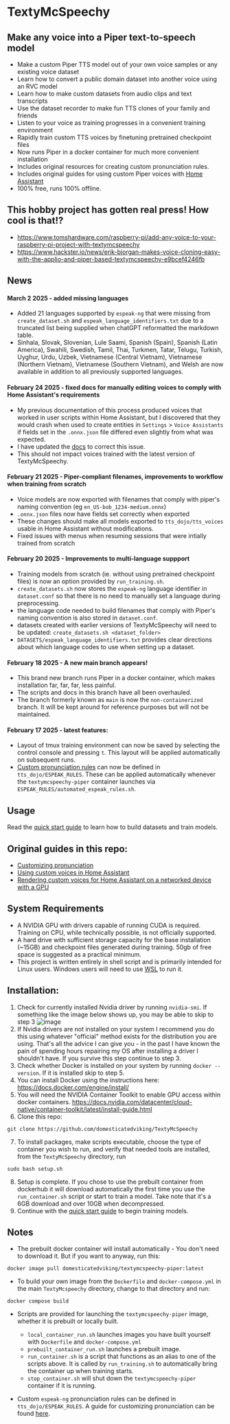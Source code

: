 # TextyMcSpeechy

## Make any voice into a Piper text-to-speech model 
- Make a custom Piper TTS model out of your own voice samples or any existing voice dataset
- Learn how to convert a public domain dataset into another voice using an RVC model
- Learn how to make custom datasets from audio clips and text transcripts
- Use the dataset recorder to make fun TTS clones of your family and friends
- Listen to your voice as training progresses in a convenient training environment 
- Rapidly train custom TTS voices by finetuning pretrained checkpoint files
- Now runs Piper in a docker container for much more convenient installation
- Includes original resources for creating custom pronunciation rules.
- Includes original guides for using custom Piper voices with [Home Assistant](https://www.home-assistant.io/)
- 100% free, runs 100% offline.
  
## This hobby project has gotten real press!  How cool is that!?
- https://www.tomshardware.com/raspberry-pi/add-any-voice-to-your-raspberry-pi-project-with-textymcspeechy
- https://www.hackster.io/news/erik-bjorgan-makes-voice-cloning-easy-with-the-applio-and-piper-based-textymcspeechy-e9bcef4246fb

## News
#### **March 2 2025** - added missing languages
- Added 21 languages supported by `espeak-ng` that were missing from `create_dataset.sh` and `espeak_language_identifiers.txt` due to a truncated list being supplied when chatGPT reformatted the markdown table.
- Sinhala, Slovak, Slovenian, Lule Saami, Spanish (Spain), Spanish (Latin America), Swahili, Swedish, Tamil, Thai, Turkmen, Tatar, Telugu, Turkish, Uyghur, Urdu, Uzbek, Vietnamese (Central Vietnam), Vietnamese (Northern Vietnam), Vietnamese (Southern Vietnam), and Welsh are now available in addition to all previously supported languages.

#### **February 24 2025** - fixed docs for manually editing voices to comply with Home Assistant's requirements
- My previous documentation of this process produced voices that worked in user scripts within Home Assistant, but I discovered that they would crash when used to create entities in `Settings` > `Voice Assistants` if fields set in the `.onnx.json` file differed even slightly from what was expected.
- I have updated the [docs](docs/renaming_and_preparing_custom_piper_voices.md) to correct this issue.
- This should not impact voices trained with the latest version of TextyMcSpeechy.
 
#### **February 21 2025** - Piper-compliant filenames, improvements to workflow when training from scratch
- Voice models are now exported with filenames that comply with piper's naming convention (eg `en_US-bob_1234-medium.onnx`)
- `.onnx.json` files now have fields set correctly when exported
- These changes should make all models exported to `tts_dojo/tts_voices` usable in Home Assistant without modifications.
- Fixed issues with menus when resuming sessions that were intially trained from scratch

#### **February 20 2025** - Improvements to multi-language suppport
- Training models from scratch (ie. without using pretrained checkpoint files) is now an option provided by `run_training.sh`.
- `create_datasets.sh` now stores the `espeak-ng` language identifier in `dataset.conf` so that there is no need to manually set a language during preprocessing.
- the language code needed to build filenames that comply with Piper's naming convention is also stored in `dataset.conf`.
- datasets created with earlier versions of TextyMcSpeechy will need to be updated: `create_datasets.sh <dataset_folder>`
- `DATASETS/espeak_language_identifiers.txt` provides clear directions about which language codes to use when setting up a dataset.  
    
#### **February 18 2025** - A new main branch appears!
   - This brand new branch runs Piper in a docker container, which makes installation far, far, far, less painful.
   - The scripts and docs in this branch have all been overhauled.
   - The branch formerly known as `main` is now the `non-containerized` branch.  It will be kept around for reference purposes but will not be maintained.

#### **February 17 2025** - latest features:
   - Layout of tmux training environment can now be saved by selecting the control console and pressing `t`.  This layout will be applied automatically on subsequent runs.
   - [Custom pronunciation rules]((tts_dojo/ESPEAK_RULES/README_custom_pronunciation.md)) can now be defined in `tts_dojo/ESPEAK_RULES`.  These can be applied automatically whenever the `textymcspeechy-piper` container launches via `ESPEAK_RULES/automated_espeak_rules.sh`.

## Usage

Read the [quick start guide](quick_start_guide.md) to learn how to build datasets and train models.

## Original guides in this repo:
 - [Customizing pronunciation](tts_dojo/ESPEAK_RULES/README_custom_pronunciation.md)
 - [Using custom voices in Home Assistant](docs/using_custom_voices_in_home_assistant_os.md)
 - [Rendering custom voices for Home Assistant on a networked device with a GPU](docs/running_custom_piper_voices_on_GPU.md)
 
## System Requirements
 - A NVIDIA GPU with drivers capable of running CUDA is required. Training on CPU, while technically possible, is not officially supported.
 - A hard drive with sufficient storage capacity for the base installation (~15GB) and checkpoint files generated during training.  50gb of free space is suggested as a practical minimum.
 - This project is written entirely in shell script and is primarily intended for Linux users.   Windows users will need to use [WSL](https://learn.microsoft.com/en-us/windows/wsl/install) to run it.

## Installation:
1.  Check for currently installed Nvidia driver by running `nvidia-smi`.  If something like the image below shows up, you may be able to skip to step 3
![image](https://github.com/user-attachments/assets/d8d9c650-971c-427b-952e-8774f520f9e0)
2.  If Nvidia drivers are not installed on your system I recommend you do this using whatever "official" method exists for the distribution you are using.  That's all the advice I can give you - in the past I have known the pain of spending hours repairing my OS after installing a driver I shouldn't have.  If you survive this step continue to step 3.
3.  Check whether Docker is installed on your system by running `docker --version`.  If it is installed skip to step 5.
4.  You can install Docker using the instructions here: https://docs.docker.com/engine/install/
5.  You will need the NVIDIA Container Toolkit to enable GPU access within docker containers.  https://docs.nvidia.com/datacenter/cloud-native/container-toolkit/latest/install-guide.html
6.  Clone this repo: 
```
git clone https://github.com/domesticatedviking/TextyMcSpeechy
```
7.  To install packages, make scripts executable, choose the type of container you wish to run, and verify that needed tools are installed, from the `TextyMcSpeechy` directory, run
```
sudo bash setup.sh
```
8. Setup is complete.  If you chose to use the prebuilt container from dockerhub it will download automatically the first time you use the `run_container.sh` script or start to train a model. Take note that it's a 6GB download and over 10GB when decompressed.
9. Continue with the [quick start guide](quick_start_guide.md) to begin training models.




## Notes

- The prebuilt docker container will install automatically - You don't need to download it.  But if you want to anyway, run this:
```
docker image pull domesticatedviking/textymcspeechy-piper:latest
```
- To build your own image from the `Dockerfile` and `docker-compose.yml` in the main `TextyMcspeechy` directory, change to that directory and run:
```
docker compose build
```
 - Scripts are provided for launching the `textymcspeechy-piper` image, whether it is prebuilt or locally built.
    - `local_container_run.sh` launches images you have built yourself with `Dockerfile` and `docker-compose.yml`
    - `prebuilt_container_run.sh` launches a prebuilt image.
    - `run_container.sh` is a script that functions as an alias to one of the scripts above.  It is called by `run_training.sh` to automatically bring the container up when training starts.
    - `stop_container.sh` will shut down the `textymcspeechy-piper` container if it is running.

 - Custom `espeak-ng` pronunciation rules can be defined in `tts_dojo/ESPEAK_RULES`.  A guide for customizing pronunciation can be found [here](tts_dojo/ESPEAK_RULES/README_custom_pronunciation.md).
